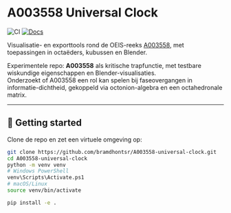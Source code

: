 # A003558 Universal Clock

![CI](https://github.com/bramdhontsr/A003558-universal-clock/actions/workflows/ci.yml/badge.svg)
[![Docs](https://github.com/bramdhontsr/A003558-universal-clock/actions/workflows/pages.yml/badge.svg)](https://bramdhontsr.github.io/A003558-universal-clock/)

Visualisatie- en exporttools rond de OEIS-reeks [A003558](https://oeis.org/A003558), met toepassingen in octaëders, kubussen en Blender.

Experimentele repo: **A003558** als kritische trapfunctie, met testbare wiskundige eigenschappen en Blender-visualisaties.  
Onderzoekt of A003558 een rol kan spelen bij faseovergangen in informatie-dichtheid, gekoppeld via octonion-algebra en een octahedronale matrix.

---

## 🚀 Getting started

Clone de repo en zet een virtuele omgeving op:

```bash
git clone https://github.com/bramdhontsr/A003558-universal-clock.git
cd A003558-universal-clock
python -m venv venv
# Windows PowerShell
venv\Scripts\Activate.ps1
# macOS/Linux
source venv/bin/activate

pip install -e .

